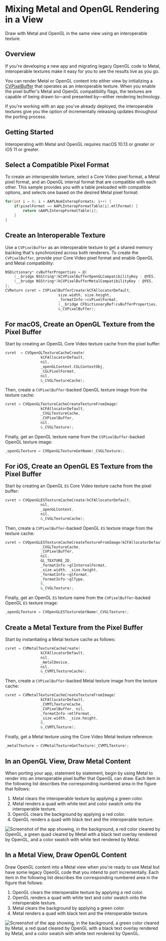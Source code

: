 # Mixing Metal and OpenGL Rendering in a View

Draw with Metal and OpenGL in the same view using an interoperable texture. 

## Overview

If you're developing a new app and migrating legacy OpenGL code to Metal, interoperable textures make it easy for you to see the results live as you go.

You can render Metal or OpenGL content into either view by initializing a [CVPixelBuffer][1] that operates as an interoperable texture. When you enable the pixel buffer's Metal and OpenGL compatibility flags, the textures are capable of being drawn to—and presented by—either rendering technology.

[1]:https://developer.apple.com/documentation/corevideo/cvpixelbuffer-q2e

If you're working with an app you've already deployed, the interoperable textures give you the option of incrementally releasing updates throughout the porting process.

## Getting Started 

Interoperating with Metal and OpenGL requires macOS 10.13 or greater or iOS 11 or greater. 

## Select a Compatible Pixel Format 

To create an interoperable texture, select a Core Video  pixel format, a Metal pixel format, and an OpenGL internal format that are compatible with each other. This sample provides you with a table preloaded with compatible options, and selects one based on the desired Metal pixel format: 

``` objective-c
for(int i = 0; i < AAPLNumInteropFormats; i++) {
    if(pixelFormat == AAPLInteropFormatTable[i].mtlFormat) {
        return &AAPLInteropFormatTable[i];
    }
}
```

## Create an Interoperable Texture

Use a `CVPixelBuffer` as an interoperable texture to get a shared memory backing that's synchronized across both renderers. To create the `CVPixelBuffer`, provide your Core Video  pixel format and enable OpenGL and Metal compatibility: 

``` objective-c
NSDictionary* cvBufferProperties = @{
    (__bridge NSString*)kCVPixelBufferOpenGLCompatibilityKey : @YES,
    (__bridge NSString*)kCVPixelBufferMetalCompatibilityKey : @YES,
};
CVReturn cvret = CVPixelBufferCreate(kCFAllocatorDefault,
                        size.width, size.height,
                        _formatInfo->cvPixelFormat,
                        (__bridge CFDictionaryRef)cvBufferProperties,
                        &_CVPixelBuffer);
```

## For macOS, Create an OpenGL Texture from the Pixel Buffer 

Start by creating an OpenGL Core Video texture cache from the pixel buffer:
``` objective-c
cvret  = CVOpenGLTextureCacheCreate(
                kCFAllocatorDefault,
                nil,
                _openGLContext.CGLContextObj,
                _CGLPixelFormat,
                nil,
                &_CVGLTextureCache);
```

Then, create a `CVPixelBuffer`-backed OpenGL texture image from the texture cache: 
``` objective-c
cvret = CVOpenGLTextureCacheCreateTextureFromImage(
                kCFAllocatorDefault,
                _CVGLTextureCache,
                _CVPixelBuffer,
                nil,
                &_CVGLTexture);
```

Finally, get an OpenGL texture name from the `CVPixelBuffer`-backed OpenGL texture image: 
``` objective-c
_openGLTexture = CVOpenGLTextureGetName(_CVGLTexture);
```

## For iOS, Create an OpenGL ES Texture from the Pixel Buffer 

Start by creating an OpenGL `ES` Core Video  texture cache from the pixel buffer:
``` objective-c
cvret = CVOpenGLESTextureCacheCreate(kCFAllocatorDefault,
                nil,
                _openGLContext,
                nil,
                &_CVGLTextureCache);
```

Then, create a `CVPixelBuffer`-backed OpenGL `ES` texture image from the texture cache: 
``` objective-c
cvret = CVOpenGLESTextureCacheCreateTextureFromImage(kCFAllocatorDefault,
                _CVGLTextureCache,
                _CVPixelBuffer,
                nil,
                GL_TEXTURE_2D,
                _formatInfo->glInternalFormat,
                _size.width, _size.height,
                _formatInfo->glFormat,
                _formatInfo->glType,
                0,
                &_CVGLTexture);
```

Finally, get an OpenGL `ES` texture name from the `CVPixelBuffer`-backed OpenGL `ES` texture image: 
``` objective-c
_openGLTexture = CVOpenGLESTextureGetName(_CVGLTexture);
```

## Create a Metal Texture from the Pixel Buffer 

Start by instantiating a Metal texture cache as follows: 
``` objective-c
cvret = CVMetalTextureCacheCreate(
                kCFAllocatorDefault,
                nil,
                _metalDevice,
                nil,
                &_CVMTLTextureCache);
```

Then, create a `CVPixelBuffer`-backed Metal texture image from the texture cache:
``` objective-c
cvret = CVMetalTextureCacheCreateTextureFromImage(
                kCFAllocatorDefault,
                _CVMTLTextureCache,
                _CVPixelBuffer, nil,
                _formatInfo->mtlFormat,
                _size.width, _size.height,
                0,
                &_CVMTLTexture);
```

Finally, get a Metal texture using the Core Video  Metal texture reference:  
``` objective-c
_metalTexture = CVMetalTextureGetTexture(_CVMTLTexture);
```

## In an OpenGL View, Draw Metal Content 

When porting your app, statement by statement, begin by using Metal to render into an interoperable pixel buffer that OpenGL can draw. Each item in the following list describes the corresponding numbered area in the figure that follows:

1. Metal clears the interoperable texture by applying a green color. 
2. Metal renders a quad with white text and color swatch onto the interoperable texture.
3. OpenGL clears the background by applying a red color. 
4. OpenGL renders a quad with black text and the interoperable texture.
 
![Screenshot of the app showing, in the background, a red color cleared by OpenGL, a green quad cleared by Metal with a black text overlay rendered by OpenGL, and a color swatch with white text rendered by Metal.](Documentation/gl-view.png)

## In a Metal View, Draw OpenGL Content 

Draw OpenGL content into a Metal view when you're ready to use Metal but have some legacy OpenGL code that you intend to port incrementally. Each item in the following list describes the corresponding numbered area in the figure that follows:
1. OpenGL clears the interoperable texture by applying a red color. 
2. OpenGL renders a quad with white text and color swatch onto the interoperable texture.
3. Metal clears the background by applying a green color. 
4. Metal renders a quad with black text and the interoperable texture.
 
![Screenshot of the app showing, in the background, a green color cleared by Metal, a red quad cleared by OpenGL with a black text overlay rendered by Metal, and a color swatch with white text rendered by OpenGL.](Documentation/metal-view.png)


